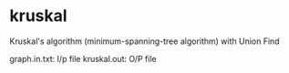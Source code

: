 # kruskal
Kruskal's algorithm (minimum-spanning-tree algorithm) with Union Find

graph.in.txt: I/p file
kruskal.out: O/P file
